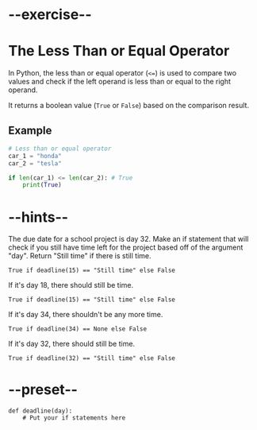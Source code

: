# --exercise--

# The Less Than or Equal Operator

In Python, the less than or equal operator (`<=`) is used to compare two values and check if the left operand is less than or equal to the right operand. 

It returns a boolean value (`True` or `False`) based on the comparison result.

## Example

```python
# Less than or equal operator
car_1 = "honda"
car_2 = "tesla"

if len(car_1) <= len(car_2): # True
    print(True)
```

# --hints--

The due date for a school project is day 32. Make an if statement that will check if you still have time left for the project based off of the argument "day". Return "Still time" if there is still time.

```
True if deadline(15) == "Still time" else False
```

If it's day 18, there should still be time.

```
True if deadline(15) == "Still time" else False
```

If it's day 34, there shouldn't be any more time.

```
True if deadline(34) == None else False
```

If it's day 32, there should still be time.

```
True if deadline(32) == "Still time" else False
```

# --preset--

```
def deadline(day):
    # Put your if statements here
```